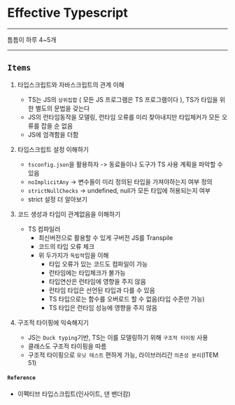 # Effective Typescript
***

틈틈이 하루 4~5개

***

## `Items`

1. 타입스크립트와 자바스크립트의 관계 이해
    - TS는 JS의 `상위집합` ( 모든 JS 프로그램은 TS 프로그램이다 ), TS가 타입을 위한 별도의 문법을 갖는다
    - JS의 런타임동작을 모델링, 런타임 오류를 미리 찾아내지만 타입체커가 모든 오류를 잡을 순 없음
    - JS에 엄격함을 더함

2. 타입스크립트 설정 이해하기
    - `tsconfig.json`을 활용하자 -> 동료들이나 도구가 TS 사용 계획을 파악할 수 있음
    - `noImplicitAny` -> 변수들이 미리 정의된 타입을 가져야하는지 여부 정의
    - `strictNullChecks` -> undefined, null가 모든 타입에 허용되는지 여부
    - strict 설정 더 알아보기

3. 코드 생성과 타입이 관계없음을 이해하기
    - TS 컴파일러
      - 최신버전으로 활용할 수 있게 구버전 JS를 Transpile
      - 코드의 타입 오류 체크
      - 위 두가지가 `독립적`임을 이해
        - 타입 오류가 있는 코드도 컴파일이 가능
        - 런타임에는 타입체크가 불가능
        - 타입연산은 런타임에 영향을 주지 않음
        - 런타임 타입은 선언된 타입과 다를 수 있음
        - TS 타입으로는 함수를 오버로드 할 수 없음(타입 수준만 가능)
        - TS 타입은 런타임 성능에 영향을 주지 않음

4. 구조적 타이핑에 익숙해지기
    - JS는 `Duck typing`기반, TS는 이를 모델링하기 위해 `구조적 타이핑` 사용
    - 클래스도 구조적 타이핑을 따름
    - 구조적 타이핑으로 `유닛 테스트` 편하게 가능, 라이브러리간 `의존성 분리`(ITEM 51)

#### `Reference`
- 이펙티브 타입스크립트(인사이트, 댄 밴더캄)


